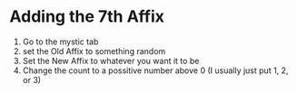 # Adding the 7th Affix
1. Go to the mystic tab
2. set the Old Affix to something random
3. Set the New Affix to whatever you want it to be
4. Change the count to a possitive number above 0 (I usually just put 1, 2, or 3)

